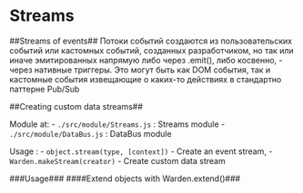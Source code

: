 Streams
=========

##Streams of events##
Потоки событий создаются из пользовательских событий или кастомных событий, созданных разработчиком, но так или иначе эмитированных напрямую либо через .emit(), либо косвенно, - через нативные триггеры. Это могут быть как DOM события, так и кастомные события извещающие о каких-то действиях в стандартно паттерне Pub/Sub

##Creating custom data streams##

Module at: 
	- `./src/module/Streams.js` : Streams module
	- `./src/module/DataBus.js` : DataBus module

Usage : 
	- `object.stream(type, [context])` - Create an event stream,
	- `Warden.makeStream(creator)` - Create custom data stream



###Usage###
####Extend objects with Warden.extend()###


